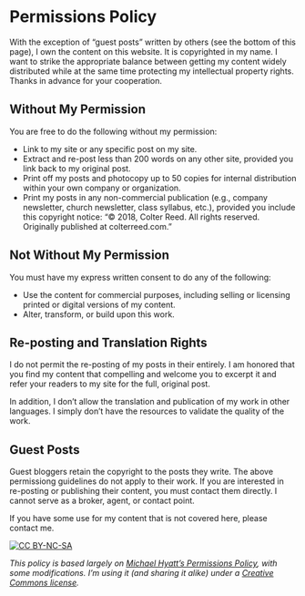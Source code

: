 # Permissions Policy


With the exception of “guest posts” written by others (see the bottom of this page), I own the content on this website. It is copyrighted in my name. I want to strike the appropriate balance between getting my content widely distributed while at the same time protecting my intellectual property rights. Thanks in advance for your cooperation.


## Without My Permission

You are free to do the following without my permission:

 - Link to my site or any specific post on my site.
 - Extract and re-post less than 200 words on any other site, provided you link back to my original post.
 - Print off my posts and photocopy up to 50 copies for internal distribution within your own company or organization.
 - Print my posts in any non-commercial publication (e.g., company newsletter, church newsletter, class syllabus, etc.), provided you include this copyright notice: “© 2018, Colter Reed. All rights reserved. Originally published at colterreed.com.”


## Not Without My Permission
You must have my express written consent to do any of the following:

 - Use the content for commercial purposes, including selling or licensing printed or digital versions of my content.
 - Alter, transform, or build upon this work.

## Re-posting and Translation Rights
I do not permit the re-posting of my posts in their entirely. I am honored that you find my content that compelling and welcome you to excerpt it and refer your readers to my site for the full, original post.

In addition, I don’t allow the translation and publication of my work in other languages. I simply don’t have the resources to validate the quality of the work.

## Guest Posts
Guest bloggers retain the copyright to the posts they write. The above permissiong guidelines do not apply to their work. If you are interested in re-posting or publishing their content, you must contact them directly. I cannot serve as a broker, agent, or contact point.

If you have some use for my content that is not covered here, please contact me.

[![CC BY-NC-SA][CCLOGO]](http://creativecommons.org/licenses/by-nc-sa/3.0/)

[CCLOGO]: http://i.creativecommons.org/l/by-nc-sa/3.0/88x31.png "Creative Commons BY-NC-SA License"


*This policy is based largely on [Michael Hyatt’s Permissions Policy](http://michaelhyatt.com/permissions), with some modifications. I’m using it (and sharing it alike) under a [Creative Commons license](http://creativecommons.org/licenses/by-nc-sa/3.0/).*
